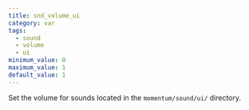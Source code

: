 ```yaml
---
title: snd_volume_ui
category: var
tags:
  - sound
  - volume
  - ui
minimum_value: 0
maximum_value: 1
default_value: 1
---
```


Set the volume for sounds located in the `momentum/sound/ui/` directory.
